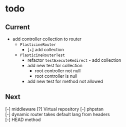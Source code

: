 # todo

## Current

- add controller collection to router
  - `PlasticineRouter`
    - [+] add collection
  - `PlasticineRouterTest`
    - refactor `testExecuteRedirect` - add collection
    - add new test for collection
      - root controller not null
      - root controller is null
    - add new test for  method not allowed

## Next

[-] middleware
[?] Virtual repository
[-] phpstan  
[-] dynamic router takes default lang from headers  
[-] HEAD method
